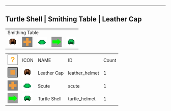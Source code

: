 ---
<!-- turtle_helmet__from__smithing__use__leather_helmet.md -->

<!-- en_us -->

## Turtle Shell | Smithing Table | Leather Cap

<table>
	<tablebody>
		<tr>
			<td colspan="5">Smithing Table</td>
		</tr>
		<tr>
			<td><img src="../../../mc_icon/combat/leather_helmet.png"></td>
			<td><img src="../../../mc_icon/recipes/cross.png"></td>
			<td><img src="../../../mc_icon/misc/scute.png"></td>
			<td><img src="../../../mc_icon/recipes/arrow.png"></td>
			<td><img src="../../../mc_icon/combat/turtle_helmet.png"></td>
		</tr>
	</tablebody>
</table>
<table>
	<tablebody>
		<tr>
			<td><img src="../../../mc_icon/recipes/tile.png"></td>
			<td>ICON</td>
			<td>NAME</td>
			<td>ID</td>
			<td>Count</td>
		</tr>
		<tr>
			<td><img src="../../../mc_icon/recipes/single.png"></td>
			<td><img src="../../../mc_icon/combat/leather_helmet.png"></td>
			<td>Leather Cap</td>
			<td>leather_helmet</td>
			<td>1</td>
		</tr>
		<tr>
			<td><img src="../../../mc_icon/recipes/cross.png"></td>
			<td><img src="../../../mc_icon/misc/scute.png"></td>
			<td>Scute</td>
			<td>scute</td>
			<td>1</td>
		</tr>
		<tr>
			<td><img src="../../../mc_icon/recipes/arrow.png"></td>
			<td><img src="../../../mc_icon/combat/turtle_helmet.png"></td>
			<td>Turtle Shell</td>
			<td>turtle_helmet</td>
			<td>1</td>
		</tr>
	</tablebody>
</table>

